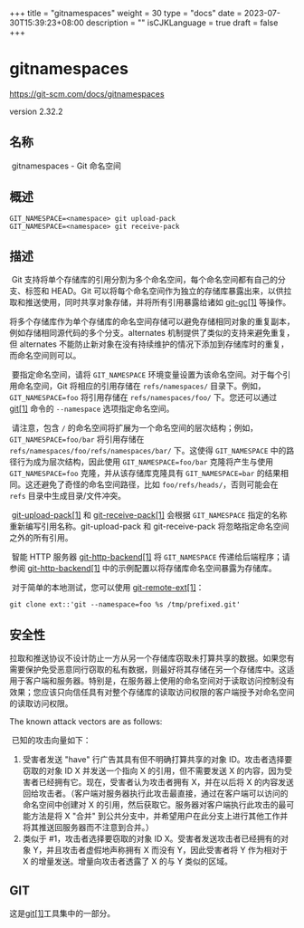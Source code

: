 +++
title = "gitnamespaces"
weight = 30
type = "docs"
date = 2023-07-30T15:39:23+08:00
description = ""
isCJKLanguage = true
draft = false
+++

# gitnamespaces 

https://git-scm.com/docs/gitnamespaces

version 2.32.2

## 名称

​	gitnamespaces - Git 命名空间

## 概述

```
GIT_NAMESPACE=<namespace> git upload-pack
GIT_NAMESPACE=<namespace> git receive-pack
```

## 描述

​	Git 支持将单个存储库的引用分割为多个命名空间，每个命名空间都有自己的分支、标签和 HEAD。Git 可以将每个命名空间作为独立的存储库暴露出来，以供拉取和推送使用，同时共享对象存储，并将所有引用暴露给诸如 [git-gc[1]](../../1/git-gc) 等操作。

​	将多个存储库作为单个存储库的命名空间存储可以避免存储相同对象的重复副本，例如存储相同源代码的多个分支。alternates 机制提供了类似的支持来避免重复，但 alternates 不能防止新对象在没有持续维护的情况下添加到存储库时的重复，而命名空间则可以。

​	要指定命名空间，请将 `GIT_NAMESPACE` 环境变量设置为该命名空间。对于每个引用命名空间，Git 将相应的引用存储在 `refs/namespaces/` 目录下。例如，`GIT_NAMESPACE=foo` 将引用存储在 `refs/namespaces/foo/` 下。您还可以通过 [git[1]](../../1/git) 命令的 `--namespace` 选项指定命名空间。

​	请注意，包含 `/` 的命名空间将扩展为一个命名空间的层次结构；例如，`GIT_NAMESPACE=foo/bar` 将引用存储在 `refs/namespaces/foo/refs/namespaces/bar/` 下。这使得 `GIT_NAMESPACE` 中的路径行为成为层次结构，因此使用 `GIT_NAMESPACE=foo/bar` 克隆将产生与使用 `GIT_NAMESPACE=foo` 克隆，并从该存储库克隆具有 `GIT_NAMESPACE=bar` 的结果相同。这还避免了奇怪的命名空间路径，比如 `foo/refs/heads/`，否则可能会在 `refs` 目录中生成目录/文件冲突。

​	[git-upload-pack[1]](../../1/git-upload-pack) 和 [git-receive-pack[1]](../../1/git-receive-pack) 会根据 `GIT_NAMESPACE` 指定的名称重新编写引用名称。git-upload-pack 和 git-receive-pack 将忽略指定命名空间之外的所有引用。

​	智能 HTTP 服务器 [git-http-backend[1]](../../1/git-http-backend) 将 `GIT_NAMESPACE` 传递给后端程序；请参阅 [git-http-backend[1]](../../1/git-http-backend) 中的示例配置以将存储库命名空间暴露为存储库。

​	对于简单的本地测试，您可以使用 [git-remote-ext[1]](../../1/git-remote-ext)：

```
git clone ext::'git --namespace=foo %s /tmp/prefixed.git'
```

## 安全性

​	拉取和推送协议不设计防止一方从另一个存储库窃取未打算共享的数据。如果您有需要保护免受恶意同行窃取的私有数据，则最好将其存储在另一个存储库中。这适用于客户端和服务器。特别是，在服务器上使用的命名空间对于读取访问控制没有效果；您应该只向信任具有对整个存储库的读取访问权限的客户端授予对命名空间的读取访问权限。

The known attack vectors are as follows:

​	已知的攻击向量如下：

1. 受害者发送 "have" 行广告其具有但不明确打算共享的对象 ID。攻击者选择要窃取的对象 ID X 并发送一个指向 X 的引用，但不需要发送 X 的内容，因为受害者已经拥有它。现在，受害者认为攻击者拥有 X，并在以后将 X 的内容发送回给攻击者。（客户端对服务器执行此攻击最直接，通过在客户端可以访问的命名空间中创建对 X 的引用，然后获取它。服务器对客户端执行此攻击的最可能方法是将 X "合并" 到公共分支中，并希望用户在此分支上进行其他工作并将其推送回服务器而不注意到合并。）
3. 类似于 #1，攻击者选择要窃取的对象 ID X。受害者发送攻击者已经拥有的对象 Y，并且攻击者虚假地声称拥有 X 而没有 Y，因此受害者将 Y 作为相对于 X 的增量发送。增量向攻击者透露了 X 的与 Y 类似的区域。

## GIT

  这是[git[1]](../../Git)工具集中的一部分。
